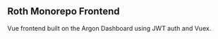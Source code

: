 Roth Monorepo Frontend
----------------------

Vue frontend built on the Argon Dashboard using JWT auth and Vuex.